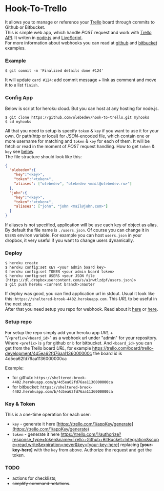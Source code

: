 # Hook-To-Trello

It allows you to manage or reference your [Trello](https://trello.com) board through commits to Github or Bitbucket.  
This is simple web app, which handle _POST_ request and work with [Trello API](https://trello.com/docs/api). It writen in [node.js](http://nodejs.org) and [LiveScript](http://livescript.net).  
For more information about webhooks you can read at [github](https://help.github.com/articles/post-receive-hooks) and [bitbucket](https://confluence.atlassian.com/display/BITBUCKET/POST+Service+Management) examples.

### Example

```
$ git commit -m 'Finalized details done #124'
```

It will update `card #124`: add commit message + link as comment and move it to a list `finish`.  

### Config App

Below is script for heroku cloud. But you can host at any hosting for node.js.  

```
$ git clone https://github.com/olebedev/hook-to-trello.git myhooks
$ cd myhooks
```

All that you need to setup is specify `token` & `key` if you want to use it for your own. Or path(http or local) for _JSON_-encoded file, which contain one or more username for matching and `token` & `key` for each of them. It will be fetch or read in the moment of _POST_ request handling. How to get `token` & `key` see [below](#key--token).   
The file structure should look like this:


```json
{
  "olebedev":{
    "key":"<key>",
    "token":"<token>",
    "aliases": ["olebedev", "olebedev <mail@olebedev.ru>"]
  },
  "john":{
    "key":"<key>",
    "token":"<token>",
    "aliases": ["john", "john <mail@john.com>"]
  }
}
```

If aliases is not specified, application will be use each key of object as alias.  
By default the file name is `./users.json`. Of course you can change it in `USERS` environ variable.
For example you can host `users.json` in your dropbox, it very useful if you want to change users dynamically.

### Deploy

```
$ heroku create
$ heroku config:set KEY <your admin board key>
$ heroku config:set TOKEN <your admin board token>
$ heroku config:set USERS <your JSON file (https://dl.dropboxusercontent.com/s/a1nwtlzdpf/users.json)>
$ git push heroku <current branch>:master
```
If deploy was good, you can find application url in stdout. Usual it look like this: `https://sheltered-brook-4402.herokuapp.com`. This _URL_ to be useful in the next step.  
After that you need setup you repo for webhook. Read about it [here](https://help.github.com/articles/post-receive-hooks) or [here](https://confluence.atlassian.com/display/BITBUCKET/POST+Service+Management).  

### Setup repo
For setup the repo simply add your heroku app _URL_ + "/`<prefix>`/`<board_id>`" as a webhook url under "admin" for your repository. Where `<prefix>` is `g` for github or `b` for bitbucket. And `<board_id>` you can get from the Trello board _URL_, for example https://trello.com/board/trello-development/4d5ea62fd76aa1136000000c the board id is 4d5ea62fd76aa1136000000ca  

Example:  
  * for github: `https://sheltered-brook-4402.herokuapp.com/g/4d5ea62fd76aa1136000000ca`
  * for bitbucket: `https://sheltered-brook-4402.herokuapp.com/b/4d5ea62fd76aa1136000000ca`

### Key & Token 

This is a one-time operation for each user:  
  - `key` - generate it here [https://trello.com/1/appKey/generate](https://trello.com/1/appKey/generate)
  - `token` - generate it here https://trello.com/1/authorize?response_type=token&name=Trello+Github+BitBucket+Integration&scope=read,write&expiration=never&key=[your-key-here] replacing __[your-key-here]__ with the `key` from above. Authorize the request and get the token.


### TODO

- actions for checklists;
- ~~simplify command notations~~.